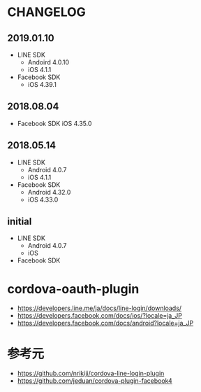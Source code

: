 # CHANGELOG

## 2019.01.10

- LINE SDK
  - Andoird 4.0.10
  - iOS 4.1.1
- Facebook SDK
  - iOS 4.39.1

## 2018.08.04

- Facebook SDK iOS 4.35.0

## 2018.05.14

- LINE SDK
  - Android 4.0.7
  - iOS     4.1.1
- Facebook SDK
  - Android 4.32.0
  - iOS     4.33.0

## initial

- LINE SDK 
  - Android 4.0.7
  - iOS 
- Facebook SDK


# cordova-oauth-plugin

- https://developers.line.me/ja/docs/line-login/downloads/
- https://developers.facebook.com/docs/ios/?locale=ja_JP
- https://developers.facebook.com/docs/android?locale=ja_JP

# 参考元

- https://github.com/nrikiji/cordova-line-login-plugin
- https://github.com/jeduan/cordova-plugin-facebook4
